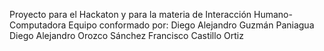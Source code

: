 Proyecto para el Hackaton y para la materia de Interacción Humano-Computadora Equipo conformado por: Diego Alejandro Guzmán Paniagua Diego Alejandro Orozco Sánchez Francisco Castillo Ortiz

